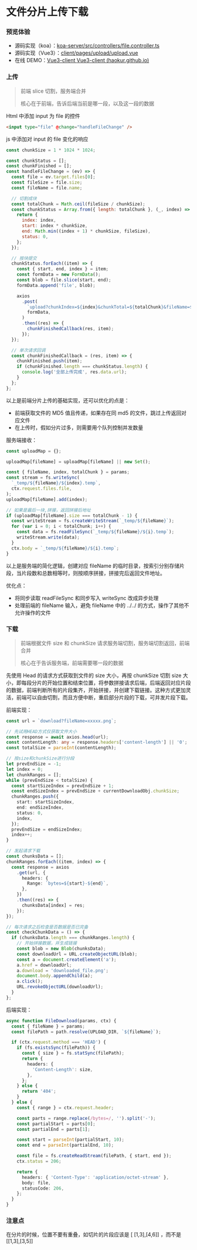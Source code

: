 # 文件分片上传下载

### 预览体验

- 源码实现（koa）：<a href="https://github.com/haokur/koa-server/blob/main/src/controllers/file.controller.ts" target="_blank">koa-server/src/controllers/file.controller.ts</a>
- 源码实现（Vue3）：<a href="https://github.com/haokur/koa-server/blob/main/client/pages/upload/upload.vue" target="_blank">client/pages/upload/upload.vue</a>
- 在线 DEMO：<a href="https://haokur.github.io/koa-server/#/upload" target="_blank">Vue3-client </a>
  [Vue3-client (haokur.github.io)]()

### 上传

> 前端 slice 切割，服务端合并
>
> 核心在于前端，告诉后端当前是哪一段，以及这一段的数据

Html 中添加 input 为 file 的控件

```html
<input type="file" @change="handleFileChange" />
```

js 中添加对 input 的 file 变化的响应

```javascript
const chunkSize = 1 * 1024 * 1024;

const chunkStatus = [];
const chunkFinished = [];
const handleFileChange = (ev) => {
  const file = ev.target.files[0];
  const fileSize = file.size;
  const fileName = file.name;

  // 切割成块
  const totalChunk = Math.ceil(fileSize / chunkSize);
  const chunkStatus = Array.from({ length: totalChunk }, (_, index) => {
    return {
      index: index,
      start: index * chunkSize,
      end: Math.min((index + 1) * chunkSize, fileSize),
      status: 0,
    };
  });

  // 按块提交
  chunkStatus.forEach((item) => {
    const { start, end, index } = item;
    const formData = new FormData();
    const blob = file.slice(start, end);
    formData.append('file', blob);

    axios
      .post(
        `upload?chunkIndex=${index}&chunkTotal=${totalChunk}&fileName=${fileName}`,
        formData,
      )
      .then((res) => {
        chunkFinishedCallback(res, item);
      });
  });

  // 单次请求回调
  const chunkFinishedCallback = (res, item) => {
    chunkFinished.push(item);
    if (chunkFinished.length === chunkStatus.length) {
      console.log('全部上传完成', res.data.url);
    }
  };
};
```

以上是前端分片上传的基础实现，还可以优化的点是：

- 前端获取文件的 MD5 值且传递，如果存在同 md5 的文件，跳过上传返回对应文件
- 在上传时，假如分片过多，则需要用个队列控制并发数量

服务端接收：

```typescript
const uploadMap = {};

uploadMap[fileName] = uploadMap[fileName] || new Set();

const { fileName, index, totalChunk } = params;
const stream = fs.writeSync(
  `_temp/${fileName}/${index}.temp`,
  ctx.request.files.file,
);
uploadMap[fileName].add(index);

// 如果是最后一块,拼接，返回拼接后地址
if (uploadMap[fileName].size === totalChunk - 1) {
  const writeStream = fs.createWriteStream(`_temp/${fileName}`);
  for (var i = 0; i < totalChunk; i++) {
    const data = fs.readFileSync(`_temp/${fileName}/${i}.temp`);
    writeStream.write(data);
  }
  ctx.body = `_temp/${fileName}/${i}.temp`;
}
```

以上是服务端的简化逻辑，创建对应 fileName 的临时目录，按索引分别存储片段，当片段数和总数相等时，则按顺序拼接，拼接完后返回文件地址。

优化点：

- 将同步读取 readFileSync 和同步写入 writeSync 改成异步处理
- 处理前端的 fileName 输入，避免 fileName 中的 ../../ 的方式，操作了其他不允许操作的文件

### 下载

> 前端根据文件 size 和 chunkSize 请求服务端切割，服务端切割返回，前端合并
>
> 核心在于告诉服务端，前端需要哪一段的数据

先使用 Head 的请求方式获取到文件的 size 大小，再按 chunkSize 切割 size 大小，即每段分片的开始位置和结束位置，将参数拼接请求后端，后端返回对应片段的数据，前端判断所有的片段集齐，开始拼接，并创建下载链接。这种方式更加灵活，前端可以自由切割，而且方便中断，重启部分片段的下载，可并发片段下载。

前端实现：

```typescript
const url = `download?fileName=xxxxx.png`;

// 先试用HEAD方式仅获取文件大小
const response = await axios.head(url);
const contentLength: any = response.headers['content-length'] || '0';
const totalSize = parseInt(contentLength);

// 按size和chunkSize进行分段
let prevEndSize = -1;
let index = 0;
let chunkRanges = [];
while (prevEndSize < totalSize) {
  const startSizeIndex = prevEndSize + 1;
  const endSizeIndex = prevEndSize + currentDownloadObj.chunkSize;
  chunkRanges.push({
    start: startSizeIndex,
    end: endSizeIndex,
    status: 0,
    index,
  });
  prevEndSize = endSizeIndex;
  index++;
}

// 发起请求下载
const chunksData = [];
chunkRanges.forEach((item, index) => {
  const response = axios
    .get(url, {
      headers: {
        Range: `bytes=${start}-${end}`,
      },
    })
    .then((res) => {
      chunksData[index] = res;
    });
});

// 每次请求之后检查是否数据是否已完备
const checkChunkData = () => {
  if (chunksData.length === chunkRanges.length) {
    // 开始拼接数据，并生成链接
    const blob = new Blob(chunksData);
    const downloadUrl = URL.createObjectURL(blob);
    const a = document.createElement('a');
    a.href = downloadUrl;
    a.download = 'downloaded_file.png';
    document.body.appendChild(a);
    a.click();
    URL.revokeObjectURL(downloadUrl);
  }
};
```

后端实现：

```typescript
async function FileDownload(params, ctx) {
  const { fileName } = params;
  const filePath = path.resolve(UPLOAD_DIR, `${fileName}`);

  if (ctx.request.method === 'HEAD') {
    if (fs.existsSync(filePath)) {
      const { size } = fs.statSync(filePath);
      return {
        headers: {
          'Content-Length': size,
        },
      };
    } else {
      return '404';
    }
  } else {
    const { range } = ctx.request.header;

    const parts = range.replace(/bytes=/, '').split('-');
    const partialStart = parts[0];
    const partialEnd = parts[1];

    const start = parseInt(partialStart, 10);
    const end = parseInt(partialEnd, 10);

    const file = fs.createReadStream(filePath, { start, end });
    ctx.status = 206;

    return {
      headers: { 'Content-Type': 'application/octet-stream' },
      body: file,
      statusCode: 206,
    };
  }
}
```

### 注意点

在分片的时候，位置不要有重叠，如切片的片段应该是 [ [1,3],[4,6]] ，而不是 [[1,3],[3,5]]
